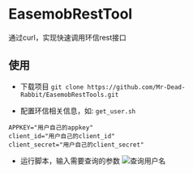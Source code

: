 # EasemobRestTool
通过curl，实现快速调用环信rest接口

## 使用

* 下载项目
`git clone https://github.com/Mr-Dead-Rabbit/EasemobRestTools.git`

* 配置环信相关信息，如: `get_user.sh`
```
APPKEY="用户自己的appkey"
client_id="用户自己的client_id"
client_secret="用户自己的client_secret"
```

* 运行脚本，输入需要查询的参数
![查询用户名](https://pic1.zhimg.com/80/v2-4a465ccc95ad069c9c8cdb16c0721e5c_1440w.png)


